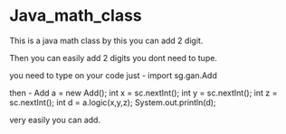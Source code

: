 # Java_math_class
This is a java math class by this you can add 2 digit.

Then you can easily add 2 digits you dont need to tupe.

you need to type on your code just -  import sg.gan.Add

then - Add a = new Add();
int x = sc.nextInt();
int y = sc.nextInt();
int z = sc.nextInt();
int d = a.logic(x,y,z);
System.out.println(d);

very easily you can add.
